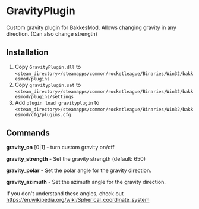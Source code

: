 # GravityPlugin
Custom gravity plugin for BakkesMod. Allows changing gravity in any direction. (Can also change strength)

## Installation

1. Copy `GravityPlugin.dll` to `<steam_directory>/steamapps/common/rocketleague/Binaries/Win32/bakkesmod/plugins`
2. Copy `gravityplugin.set` to `<steam_directory>/steamapps/common/rocketleague/Binaries/Win32/bakkesmod/plugins/settings`
3. Add `plugin load gravityplugin` to `<steam_directory>/steamapps/common/rocketleague/Binaries/Win32/bakkesmod/cfg/plugins.cfg`

## Commands

**gravity_on** [0|1] - turn custom gravity on/off

**gravity_strength** - Set the gravity strength (default: 650)

**gravity_polar** - Set the polar angle for the gravity direction.

**gravity_azimuth** - Set the azimuth angle for the gravity direction.

If you don't understand these angles, check out https://en.wikipedia.org/wiki/Spherical_coordinate_system

